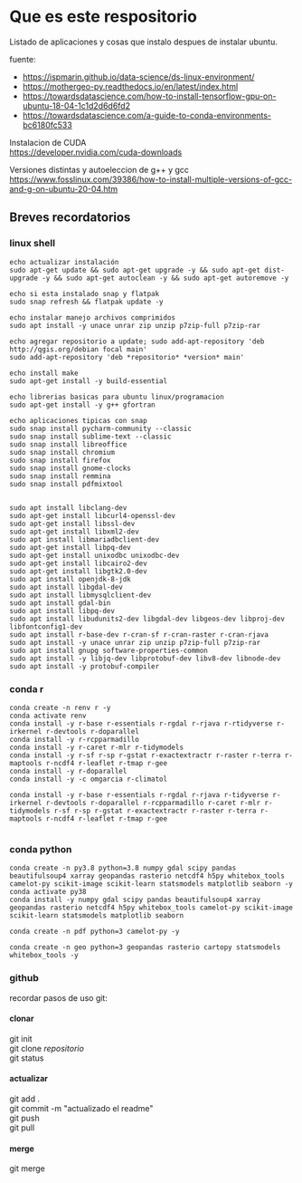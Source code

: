 # Que es este respositorio
Listado de aplicaciones y cosas que instalo despues de instalar ubuntu.

fuente:  
- https://ispmarin.github.io/data-science/ds-linux-environment/
- https://mothergeo-py.readthedocs.io/en/latest/index.html
- https://towardsdatascience.com/how-to-install-tensorflow-gpu-on-ubuntu-18-04-1c1d2d6d6fd2
- https://towardsdatascience.com/a-guide-to-conda-environments-bc6180fc533
    
Instalacion de CUDA  
https://developer.nvidia.com/cuda-downloads  

Versiones distintas y autoeleccion de g++ y gcc
https://www.fosslinux.com/39386/how-to-install-multiple-versions-of-gcc-and-g-on-ubuntu-20-04.htm


## Breves recordatorios  
### linux shell  
```{shell}
echo actualizar instalación
sudo apt-get update && sudo apt-get upgrade -y && sudo apt-get dist-upgrade -y && sudo apt-get autoclean -y && sudo apt-get autoremove -y

echo si esta instalado snap y flatpak
sudo snap refresh && flatpak update -y

echo instalar manejo archivos comprimidos
sudo apt install -y unace unrar zip unzip p7zip-full p7zip-rar

echo agregar repositorio a update; sudo add-apt-repository 'deb http://qgis.org/debian focal main'
sudo add-apt-repository 'deb *repositorio* *version* main'

echo install make
sudo apt-get install -y build-essential

echo librerias basicas para ubuntu linux/programacion
sudo apt-get install -y g++ gfortran

echo aplicaciones tipicas con snap
sudo snap install pycharm-community --classic 
sudo snap install sublime-text --classic
sudo snap install libreoffice 
sudo snap install chromium 
sudo snap install firefox
sudo snap install gnome-clocks
sudo snap install remmina
sudo snap install pdfmixtool


sudo apt install libclang-dev
sudo apt-get install libcurl4-openssl-dev
sudo apt-get install libssl-dev
sudo apt-get install libxml2-dev
sudo apt install libmariadbclient-dev
sudo apt-get install libpq-dev
sudo apt-get install unixodbc unixodbc-dev
sudo apt-get install libcairo2-dev
sudo apt-get install libgtk2.0-dev
sudo apt install openjdk-8-jdk
sudo apt install libgdal-dev
sudo apt install libmysqlclient-dev
sudo apt install gdal-bin
sudo apt install libpq-dev
sudo apt install libudunits2-dev libgdal-dev libgeos-dev libproj-dev libfontconfig1-dev
sudo apt install r-base-dev r-cran-sf r-cran-raster r-cran-rjava
sudo apt install -y unace unrar zip unzip p7zip-full p7zip-rar
sudo apt install gnupg software-properties-common
sudo apt install -y libjq-dev libprotobuf-dev libv8-dev libnode-dev
sudo apt install -y protobuf-compiler

```

### conda r  
```{shell}
conda create -n renv r -y
conda activate renv
conda install -y r-base r-essentials r-rgdal r-rjava r-rtidyverse r-irkernel r-devtools r-doparallel
conda install -y r-rcpparmadillo
conda install -y r-caret r-mlr r-tidymodels
conda install -y r-sf r-sp r-gstat r-exactextractr r-raster r-terra r-maptools r-ncdf4 r-leaflet r-tmap r-gee
conda install -y r-doparallel
conda install -y -c omgarcia r-climatol

conda install -y r-base r-essentials r-rgdal r-rjava r-tidyverse r-irkernel r-devtools r-doparallel r-rcpparmadillo r-caret r-mlr r-tidymodels r-sf r-sp r-gstat r-exactextractr r-raster r-terra r-maptools r-ncdf4 r-leaflet r-tmap r-gee
 
```

### conda python  
```{shell}
conda create -n py3.8 python=3.8 numpy gdal scipy pandas beautifulsoup4 xarray geopandas rasterio netcdf4 h5py whitebox_tools camelot-py scikit-image scikit-learn statsmodels matplotlib seaborn -y
conda activate py38 
conda install -y numpy gdal scipy pandas beautifulsoup4 xarray geopandas rasterio netcdf4 h5py whitebox_tools camelot-py scikit-image scikit-learn statsmodels matplotlib seaborn 

conda create -n pdf python=3 camelot-py -y

conda create -n geo python=3 geopandas rasterio cartopy statsmodels whitebox_tools -y

```

### github  
recordar pasos de uso git:  
#### clonar  
git init  
git clone *repositorio*  
git status  
#### actualizar  
git add .  
git commit -m "actualizado el readme"  
git push  
git pull  
#### merge  
git merge  
